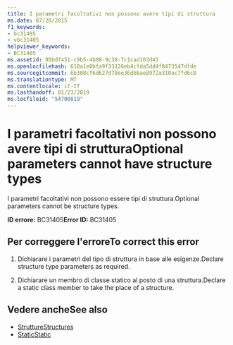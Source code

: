 ```yaml
---
title: I parametri facoltativi non possono avere tipi di struttura
ms.date: 07/20/2015
f1_keywords:
- bc31405
- vbc31405
helpviewer_keywords:
- BC31405
ms.assetid: 95bdf451-c9b5-4b00-9c38-7c1cad103d43
ms.openlocfilehash: 618a1e8bfa9f33126eb4cfda5dd4f8473547dfde
ms.sourcegitcommit: 6b308cf6d627d78ee36dbbae8972a310ac7fd6c8
ms.translationtype: MT
ms.contentlocale: it-IT
ms.lasthandoff: 01/23/2019
ms.locfileid: "54700819"
---
```

# <a name="optional-parameters-cannot-have-structure-types"></a><span data-ttu-id="e8214-102">I parametri facoltativi non possono avere tipi di struttura</span><span class="sxs-lookup"><span data-stu-id="e8214-102">Optional parameters cannot have structure types</span></span>
<span data-ttu-id="e8214-103">I parametri facoltativi non possono essere tipi di struttura.</span><span class="sxs-lookup"><span data-stu-id="e8214-103">Optional parameters cannot be structure types.</span></span>  
  
 <span data-ttu-id="e8214-104">**ID errore:** BC31405</span><span class="sxs-lookup"><span data-stu-id="e8214-104">**Error ID:** BC31405</span></span>  
  
## <a name="to-correct-this-error"></a><span data-ttu-id="e8214-105">Per correggere l'errore</span><span class="sxs-lookup"><span data-stu-id="e8214-105">To correct this error</span></span>  
  
1.  <span data-ttu-id="e8214-106">Dichiarare i parametri del tipo di struttura in base alle esigenze.</span><span class="sxs-lookup"><span data-stu-id="e8214-106">Declare structure type parameters as required.</span></span>  
  
2.  <span data-ttu-id="e8214-107">Dichiarare un membro di classe statico al posto di una struttura.</span><span class="sxs-lookup"><span data-stu-id="e8214-107">Declare a static class member to take the place of a structure.</span></span>  
  
## <a name="see-also"></a><span data-ttu-id="e8214-108">Vedere anche</span><span class="sxs-lookup"><span data-stu-id="e8214-108">See also</span></span>
- [<span data-ttu-id="e8214-109">Strutture</span><span class="sxs-lookup"><span data-stu-id="e8214-109">Structures</span></span>](../../visual-basic/programming-guide/language-features/data-types/structures.md)
- [<span data-ttu-id="e8214-110">Static</span><span class="sxs-lookup"><span data-stu-id="e8214-110">Static</span></span>](../../visual-basic/language-reference/modifiers/static.md)
